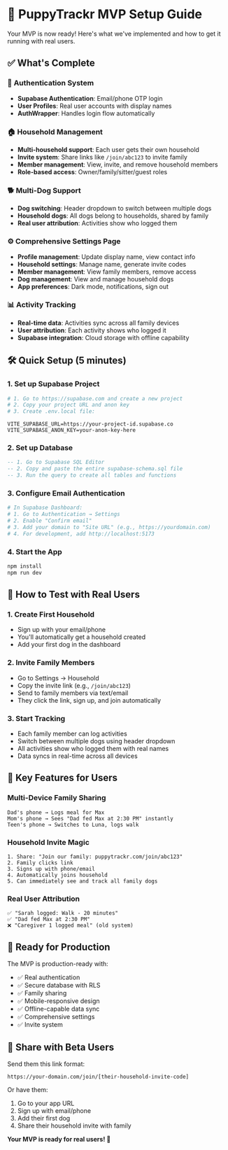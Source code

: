 # 🚀 PuppyTrackr MVP Setup Guide

Your MVP is now ready! Here's what we've implemented and how to get it running with real users.

## ✅ What's Complete

### 🔐 **Authentication System**
- **Supabase Authentication**: Email/phone OTP login
- **User Profiles**: Real user accounts with display names
- **AuthWrapper**: Handles login flow automatically

### 🏠 **Household Management**
- **Multi-household support**: Each user gets their own household
- **Invite system**: Share links like `/join/abc123` to invite family
- **Member management**: View, invite, and remove household members
- **Role-based access**: Owner/family/sitter/guest roles

### 🐕 **Multi-Dog Support**
- **Dog switching**: Header dropdown to switch between multiple dogs
- **Household dogs**: All dogs belong to households, shared by family
- **Real user attribution**: Activities show who logged them

### ⚙️ **Comprehensive Settings Page**
- **Profile management**: Update display name, view contact info
- **Household settings**: Manage name, generate invite codes
- **Member management**: View family members, remove access
- **Dog management**: View and manage household dogs
- **App preferences**: Dark mode, notifications, sign out

### 📊 **Activity Tracking**
- **Real-time data**: Activities sync across all family devices
- **User attribution**: Each activity shows who logged it
- **Supabase integration**: Cloud storage with offline capability

## 🛠️ Quick Setup (5 minutes)

### 1. Set up Supabase Project
```bash
# 1. Go to https://supabase.com and create a new project
# 2. Copy your project URL and anon key
# 3. Create .env.local file:
```

```env
VITE_SUPABASE_URL=https://your-project-id.supabase.co
VITE_SUPABASE_ANON_KEY=your-anon-key-here
```

### 2. Set up Database
```sql
-- 1. Go to Supabase SQL Editor
-- 2. Copy and paste the entire supabase-schema.sql file
-- 3. Run the query to create all tables and functions
```

### 3. Configure Email Authentication
```bash
# In Supabase Dashboard:
# 1. Go to Authentication → Settings
# 2. Enable "Confirm email" 
# 3. Add your domain to "Site URL" (e.g., https://yourdomain.com)
# 4. For development, add http://localhost:5173
```

### 4. Start the App
```bash
npm install
npm run dev
```

## 🎯 How to Test with Real Users

### 1. **Create First Household**
- Sign up with your email/phone
- You'll automatically get a household created
- Add your first dog in the dashboard

### 2. **Invite Family Members**
- Go to Settings → Household
- Copy the invite link (e.g., `/join/abc123`)
- Send to family members via text/email
- They click the link, sign up, and join automatically

### 3. **Start Tracking**
- Each family member can log activities
- Switch between multiple dogs using header dropdown
- All activities show who logged them with real names
- Data syncs in real-time across all devices

## 🔗 Key Features for Users

### **Multi-Device Family Sharing**
```
Dad's phone → Logs meal for Max
Mom's phone → Sees "Dad fed Max at 2:30 PM" instantly
Teen's phone → Switches to Luna, logs walk
```

### **Household Invite Magic**
```
1. Share: "Join our family: puppytrackr.com/join/abc123"
2. Family clicks link
3. Signs up with phone/email
4. Automatically joins household
5. Can immediately see and track all family dogs
```

### **Real User Attribution**
```
✅ "Sarah logged: Walk - 20 minutes"
✅ "Dad fed Max at 2:30 PM"
❌ "Caregiver 1 logged meal" (old system)
```

## 🚀 Ready for Production

The MVP is production-ready with:
- ✅ Real authentication
- ✅ Secure database with RLS
- ✅ Family sharing
- ✅ Mobile-responsive design
- ✅ Offline-capable data sync
- ✅ Comprehensive settings
- ✅ Invite system

## 📱 Share with Beta Users

Send them this link format:
```
https://your-domain.com/join/[their-household-invite-code]
```

Or have them:
1. Go to your app URL
2. Sign up with email/phone
3. Add their first dog
4. Share their household invite with family

**Your MVP is ready for real users! 🎉** 